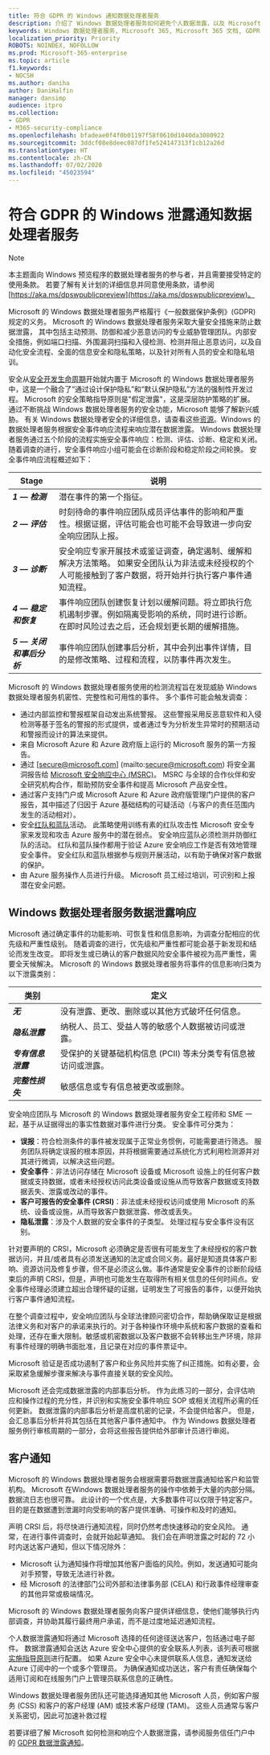 ```yaml
---
title: 符合 GDPR 的 Windows 通知数据处理者服务
description: 介绍了 Windows 数据处理者服务如何避免个人数据泄露，以及 Microsoft 如何在出现数据泄露时响应和通知用户。
keywords: Windows 数据处理者服务, Microsoft 365, Microsoft 365 文档, GDPR
localization_priority: Priority
ROBOTS: NOINDEX, NOFOLLOW
ms.prod: Microsoft-365-enterprise
ms.topic: article
f1.keywords:
- NOCSH
ms.author: daniha
author: DaniHalfin
manager: dansimp
audience: itpro
ms.collection:
- GDPR
- M365-security-compliance
ms.openlocfilehash: bfadeae0f4f0b01197f58f0610d1040da3080922
ms.sourcegitcommit: 3ddcf08e8deec087df1fe524147313f1cb12a26d
ms.translationtype: HT
ms.contentlocale: zh-CN
ms.lasthandoff: 07/02/2020
ms.locfileid: "45023594"
---
```

# <a name="data-processor-service-for-windows-breach-notification-under-the-gdpr"></a>符合 GDPR 的 Windows 泄露通知数据处理者服务

>[!NOTE]
>本主题面向 Windows 预览程序的数据处理者服务的参与者，并且需要接受特定的使用条款。 若要了解有关计划的详细信息并同意使用条款，请参阅 [https://aka.ms/dpswpublicpreview](https://aka.ms/dpswpublicpreview)。

Microsoft 的 Windows 数据处理者服务严格履行《一般数据保护条例》(GDPR) 规定的义务。 Microsoft 的 Windows 数据处理者服务采取大量安全措施来防止数据泄露， 其中包括主动预测、防御和减少恶意访问的专业威胁管理团队。内部安全措施，例如端口扫描、外围漏洞扫描和入侵检测、检测并阻止恶意访问，以及自动化安全流程、全面的信息安全和隐私策略，以及针对所有人员的安全和隐私培训。 

安全从[安全开发生命周期](https://www.microsoft.com/sdl/)开始就内置于 Microsoft 的 Windows 数据处理者服务中，这是一个融合了“通过设计保护隐私”和“默认保护隐私”方法的强制性开发过程。 Microsoft 的安全策略指导原则是"假定泄露"，这是深层防护策略的扩展。 通过不断挑战 Windows 数据处理者服务的安全功能，Microsoft 能够了解新兴威胁。 有关 Windows 数据处理者安全的详细信息，请查看这些[资源](https://www.microsoft.com/TrustCenter/Security/windows10-security)。Windows 的数据处理者服务根据安全事件响应流程来响应潜在数据泄露。 Windows 数据处理者服务通过五个阶段的流程实施安全事件响应：检测、评估、诊断、稳定和关闭。 随着调查的进行，安全事件响应小组可能会在诊断阶段和稳定阶段之间轮换。 安全事件响应流程概述如下： 

|**Stage**|**说明**|
| ------- | ------------- |
| ***1 — 检测*** | 潜在事件的第一个指征。 |
| ***2 — 评估*** | 时刻待命的事件响应团队成员评估事件的影响和严重性。根据证据，评估可能会也可能不会导致进一步向安全响应团队上报。 |
| ***3 — 诊断*** | 安全响应专家开展技术或鉴证调查，确定遏制、缓解和解决方法策略。 如果安全团队认为非法或未经授权的个人可能接触到了客户数据，将开始并行执行客户事件通知流程。 |
| ***4 — 稳定和恢复*** | 事件响应团队创建恢复计划以缓解问题。将立即执行危机遏制步骤。例如隔离受影响的系统，同时进行诊断。在即时风险过去之后，还会规划更长期的缓解措施。 |
| ***5 — 关闭和事后分析*** | 事件响应团队创建事后分析，其中会列出事件详情，目的是修改策略、过程和流程，以防事件再次发生。 |

Microsoft 的 Windows 数据处理者服务使用的检测流程旨在发现威胁 Windows 数据处理者服务机密性、完整性和可用性的事件。 多个事件可能会触发调查： 

 - 通过内部监控和警报框架自动发出系统警报。 这些警报采用反恶意软件和入侵检测等基于签名的警报的形式提供，或者通过专为分析发生异常时的预期活动和警报而设计的算法来提供。
 - 来自 Microsoft Azure 和 Azure 政府版上运行的 Microsoft 服务的第一方报告。
 - 通过 [secure@microsoft.com] (mailto:secure@microsoft.com) 将安全漏洞报告给 [Microsoft 安全响应中心 (MSRC)](https://technet.microsoft.com/security/dn440717)。 MSRC 与全球的合作伙伴和安全研究机构合作，帮助预防安全事件和提高 Microsoft 产品安全性。
 - 通过客户支持门户或 Microsoft Azure 和 Azure 政府版管理门户提供的客户报告，其中描述了归因于 Azure 基础结构的可疑活动（与客户的责任范围内发生的活动相对）。
 - 安全[红队和蓝队](https://azure.microsoft.com/blog/red-teaming-using-cutting-edge-threat-simulation-to-harden-the-microsoft-enterprise-cloud/)活动。 此策略使用训练有素的红队攻击性 Microsoft 安全专家来发现和攻击 Azure 服务中的潜在弱点。 安全响应蓝队必须检测并防御红队的活动。 红队和蓝队操作都用于验证 Azure 安全响应工作是否有效地管理安全事件。 安全红队和蓝队根据参与规则开展活动，以有助于确保对客户数据的保护。
 - 由 Azure 服务操作人员进行升级。 Microsoft 员工经过培训，可识别和上报潜在安全问题。

 ## <a name="data-processor-service-for-windows-data-breach-response"></a>Windows 数据处理者服务数据泄露响应 

 Microsoft 通过确定事件的功能影响、可恢复性和信息影响，为调查分配相应的优先级和严重性级别。 随着调查的进行，优先级和严重性都可能会基于新发现和结论而发生改变。 即将发生或已确认的客户数据风险安全事件被视为高严重性，需要全天候解决。 Microsoft 的 Windows 数据处理者服务将事件的信息影响归类为以下泄露类别： 

| **类别**             | **定义**                                                                                                                   |
| ------------------------ | -------------------------------------------------------------------------------------------------------------------------------- |
| ***无***               | 没有泄露、更改、删除或以其他方式破坏任何信息。 |
| ***隐私泄露***     | 纳税人、员工、受益人等的敏感个人数据被访问或泄露。 |
| ***专有信息泄露*** | 受保护的关键基础机构信息 (PCII) 等未分类专有信息被访问或泄露。 |
| ***完整性损失***     | 敏感信息或专有信息被更改或删除。 |

安全响应团队与 Microsoft 的 Windows 数据处理者服务安全工程师和 SME 一起，基于从证据得出的事实性数据对事件进行分类。 安全事件可分类为： 

 - **误报**：符合检测条件的事件被发现属于正常业务惯例，可能需要进行筛选。 服务团队将确定误报的根本原因，并将根据需要通过系统化方式利用检测源并对其进行微调，以解决这些问题。 
 - **安全事件**：非法访问存储在 Microsoft 设备或 Microsoft 设施上的任何客户数据或支持数据，或者未经授权访问此类设备或设施从而导致客户数据或支持数据丢失、泄露或改动的事件。 
 - **客户可报告的安全事件 (CRSI)**：非法或未经授权访问或使用 Microsoft 的系统、设备或设施，从而导致客户数据泄露、修改或丢失。 
 - **隐私泄露**：涉及个人数据的安全事件的子类型。 处理过程与安全事件没有区别。 

 针对要声明的 CRSI，Microsoft 必须确定是否很有可能发生了未经授权的客户数据访问，并且/或者具有必须发送通知的法定或合同义务。最好是知道具体客户影响、资源访问及修复步骤，但不是必须这么做。事件通常是安全事件的诊断阶段结束后的声明 CRSI，但是，声明也可能发生在取得所有相关信息的任何时间点。安全事件经理必须建立超出合理怀疑的证据，证明发生了可报告的事件，以便开始执行客户事件通知流程。 

在整个调查过程中，安全响应团队与全球法律顾问密切合作，帮助确保取证是根据法律义务和对客户的承诺来执行的。对于各种操作环境中系统和客户数据的查看和处理，还存在重大限制。敏感或机密数据以及客户数据不会转移出生产环境，除非有事件经理的明确书面批准，且记录在对应的事件票证中。 

Microsoft 验证是否成功遏制了客户和业务风险并实施了纠正措施。如有必要，会采取紧急缓解步骤来解决与事件直接关联的安全风险。 

Microsoft 还会完成数据泄露的内部事后分析。 作为此练习的一部分，会评估响应和操作过程的充分性，并识别和实施安全事件响应 SOP 或相关流程所必需的任何更新。 数据泄露的内部事后分析是高度机密的记录，不会提供给客户。 但是，会汇总事后分析并将其包括在其他客户事件通知中。 作为 Windows 数据处理者服务例行审核周期的一部分，会将这些报告提供给外部审计员进行审阅。 

## <a name="customer-notice"></a>客户通知

Microsoft 的 Windows 数据处理者服务会根据需要将数据泄露通知给客户和监管机构。 Microsoft 在Windows 数据处理者服务的操作中依赖于大量的内部分隔。 数据流日志也很可靠。 此设计的一个优点是，大多数事件可以仅限于特定客户。 目的是在数据遭到泄漏时向受影响的客户提供准确、可操作和及时的通知。 

声明 CRSI 后，将尽快进行通知流程，同时仍然考虑快速移动的安全风险。 通常，在进行事件调查时，会就开始起草通知。 我们会在声明泄露之时起的 72 小时内送达客户通知，但以下情况除外： 

 - Microsoft 认为通知操作将增加其他客户面临的风险。例如，发送通知可能向对手预警，导致无法进行补救。 
 - 经 Microsoft 的法律部门公司外部和法律事务部 (CELA) 和行政事件经理审查的其他异常或极端情况。 

 Microsoft 的 Windows 数据处理者服务向客户提供详细信息，使他们能够执行内部调查，并协助其履行最终用户承诺，而不是过度地延迟通知流程。 

个人数据泄露通知将通过 Microsoft 选择的任何途径送达客户，包括通过电子邮件。 数据泄露通知会送达 Azure 安全中心提供的安全联系人列表，该列表可根据[实施指导原则](https://docs.microsoft.com/azure/security-center/security-center-provide-security-contact-details)进行配置。 如果 Azure 安全中心未提供联系人信息，通知发送给 Azure 订阅中的一个或多个管理员。 为确保通知成功送达，客户有责任确保每个适用订阅和在线服务门户上管理员联系信息的正确性。

Windows 数据处理者服务团队还可能选择通知其他 Microsoft 人员，例如客户服务 (CSS) 和客户的客户经理 (AM) 或技术客户经理 (TAM)。 这些人员通常与客户关系密切，因此可加速补救过程 

若要详细了解 Microsoft 如何检测和响应个人数据泄露，请参阅服务信任门户中的 [GDPR 数据泄露通知](https://servicetrust.microsoft.com/ViewPage/GDPRBreach)。